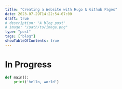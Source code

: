 ```yaml
---
title: "Creating a Website with Hugo & Github Pages"
date: 2023-07-29T14:22:54-07:00
draft: true
# description: "A blog post"
# image: "/path/to/image.png"
type: "post"
tags: ["blog"]
showTableOfContents: true
---
```

# In Progress
```python
def main():
    print('hello, world')
```